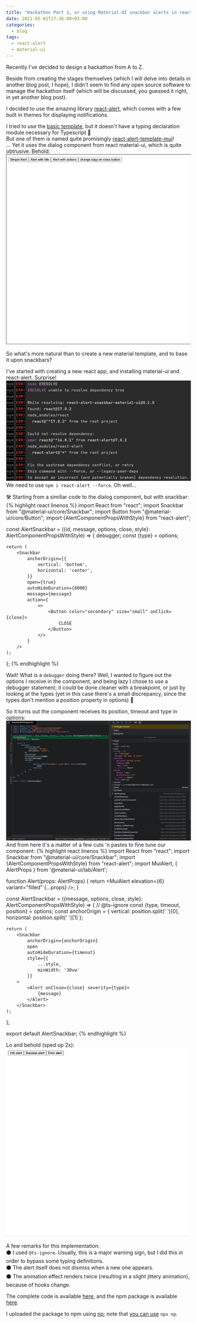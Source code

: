 ```yaml
---
title: "Hackathon Part 1, or using Material-UI snackbar alerts in react-material"
date: 2021-05-01T17:36:00+03:00
categories:
  - blog
tags:
  - react-alert
  - material-ui
---
```


Recently I've decided to design a hackathon from A to Z.

Beside from creating the stages themselves (which I will delve into details in another blog post,
I hope), I didn't seem to find any open source software to manage the hackathon itself 
(which will be discussed, you guessed it right, in yet another blog post).

I decided to use the amazing library [react-alert][react-alert], which comes with a few built in themes 
for displaying notifications.

I tried to use the [basic template][react-alert-basic-template], but it doesn't have a typing declaration module necessary for Typescript 🥲<br>
But one of them is named quite promisingly [react-alert-template-mui][react-alert-template-mui]!<br>
... Yet it uses the dialog component from react material-ui, which is quite obtrusive. Behold:
![react-alert-material-ui-obtrusive](/assets/images/2021-05-01-react-alert-material-ui/react-alert-material-ui-obtrusive.gif)

So what's more natural than to create a new material template, and to base it upon snackbars?

I've started with creating a new react app, and installing material-ui and react-alert.
Surprise! 
![react-alert-force](/assets/images/2021-05-01-react-alert-material-ui/react-alert-force.png)
We need to use ```npm i react-alert --force```. Oh well...

🛠 Starting from a similiar code to the dialog component, but with snackbar:
{% highlight react linenos %}
import React from "react";
import Snackbar from "@material-ui/core/Snackbar";
import Button from "@material-ui/core/Button";
import {AlertComponentPropsWithStyle} from "react-alert";

const AlertSnackbar = ({id, message, options, close, style}: AlertComponentPropsWithStyle) => {
    debugger;
    const {type} = options;

    return (
        <Snackbar
            anchorOrigin={{
                vertical: 'bottom',
                horizontal: 'center',
            }}
            open={true}
            autoHideDuration={6000}
            message={message}
            action={
                <>
                    <Button color="secondary" size="small" onClick={close}>
                        CLOSE
                    </Button>
                </>
            }
        />
    );
};
{% endhighlight %}

Wait! What is a ```debugger``` doing there? Well, I wanted to figure out the options I receive in the component,
and being lazy I chose to use a debugger statement; it could be done cleaner with a breakpoint,
or just by looking at the types (yet in this case there's a small discrepancy, since the types
don't mention a position property in options) 🥸

So it turns out the component receives its position, timeout and type in options:
![chrome-debugger-options](/assets/images/2021-05-01-react-alert-material-ui/chrome-debugger-options.png)
And from here it's a matter of a few cuts 'n pastes to fine tune our component:
{% highlight react linenos %}
import React from "react";
import Snackbar from "@material-ui/core/Snackbar";
import {AlertComponentPropsWithStyle} from "react-alert";
import MuiAlert, { AlertProps } from '@material-ui/lab/Alert';

function Alert(props: AlertProps) {
  return <MuiAlert elevation={6} variant="filled" {...props} />;
}

const AlertSnackbar = ({message, options, close, style}: AlertComponentPropsWithStyle) => {
    // @ts-ignore
    const {type, timeout, position} = options;
    const anchorOrigin = {
        vertical: position.split(' ')[0],
        horizontal: position.split(' ')[1]
    };

    return (
        <Snackbar
            anchorOrigin={anchorOrigin}
            open
            autoHideDuration={timeout}
            style={{
                ...style,
                minWidth: '30vw'
            }}
        >
            <Alert onClose={close} severity={type}>
                {message}
            </Alert>
        </Snackbar>
    );
};

export default AlertSnackbar;
{% endhighlight %}

Lo and behold (sped up 2x):
![snackbar-alert](/assets/images/2021-05-01-react-alert-material-ui/snackbar-alert.gif)

A few remarks for this implementation:<br>
⚫️ I used ```@ts-ignore```. Usually, this is a major warning sign, but I did this in order to
bypass some typing definitions.
<br/>
⚫️ The alert itself does not dismiss when a new one appears.
<br/>
⚫️ The animation effect renders twice (resulting in a slight jittery animation), because of hooks change.

The complete code is available [here][react-alert-snackbar-material-ui-example],
and the npm package is available [here][react-alert-snackbar-material-ui-npm].


I uploaded the package to npm using [np][np]; note that [you can use][npx-vs-npm]
```npx np```.

[react-alert]: https://www.npmjs.com/package/react-alert
[react-alert-basic-template]: https://github.com/schiehll/react-alert-template-basic
[react-alert-template-mui]: https://github.com/mayyyc/react-alert-template-mui
[react-alert-snackbar-material-ui-example]: https://github.com/liorp/react-alert-snackbar-material-ui-example
[react-alert-snackbar-material-ui-npm]: https://www.npmjs.com/package/react-alert-template-snackbar-material-ui
[np]: [https://zellwk.com/blog/publish-to-npm/]
[npx-vs-npm]: [https://www.freecodecamp.org/news/npm-vs-npx-whats-the-difference/]
